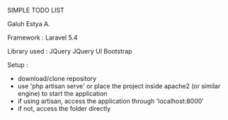 SIMPLE TODO LIST

Galuh Estya A.

Framework : Laravel 5.4

Library used :
JQuery
JQuery UI
Bootstrap


Setup :
- download/clone repository
- use 'php artisan serve' or place the project inside apache2 (or similar engine) to start the application
- if using artisan, access the application through 'localhost:8000'
- if not, access the folder directly
